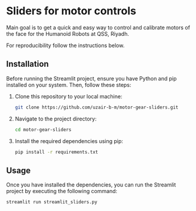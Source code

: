 # Sliders for motor controls
Main goal is to get a quick and easy way to control and calibrate motors of the face for the Humanoid Robots at QSS, Riyadh.

For reproducibility follow the instructions below.

## Installation
Before running the Streamlit project, ensure you have Python and pip installed on your system. Then, follow these steps:

1. Clone this repository to your local machine:

    ```bash
    git clone https://github.com/uzair-b-m/motor-gear-sliders.git
    ```

2. Navigate to the project directory:

    ```bash
    cd motor-gear-sliders
    ```

3. Install the required dependencies using pip:

    ```bash
    pip install -r requirements.txt
    ```

## Usage

Once you have installed the dependencies, you can run the Streamlit project by executing the following command:

```bash
streamlit run streamlit_sliders.py
